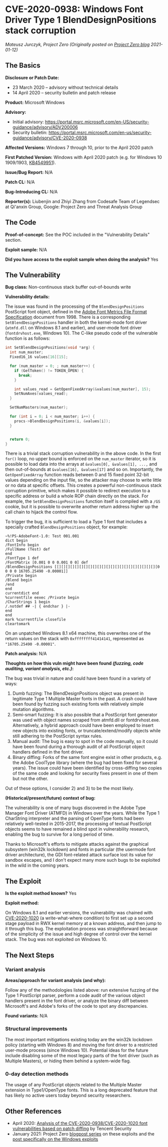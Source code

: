 # CVE-2020-0938: Windows Font Driver Type 1 BlendDesignPositions stack corruption
*Mateusz Jurczyk, Project Zero (Originally posted on [Project Zero blog](https://googleprojectzero.blogspot.com/p/rca.html) 2021-01-12)*

## The Basics

**Disclosure or Patch Date:**

* 23 March 2020 – advisory without technical details
* 14 April 2020 – security bulletin and patch release

**Product:** Microsoft Windows

**Advisory:**

* Initial advisory: https://portal.msrc.microsoft.com/en-US/security-guidance/advisory/ADV200006
* Security bulletin: https://portal.msrc.microsoft.com/en-us/security-guidance/advisory/CVE-2020-0938

**Affected Versions:** Windows 7 through 10, prior to the April 2020 patch

**First Patched Version:** Windows with April 2020 patch (e.g. for Windows 10 1909/1903, [KB4549951](https://support.microsoft.com/en-us/help/4549951/windows-10-update-kb4549951)).

**Issue/Bug Report:** N/A

**Patch CL:** N/A

**Bug-Introducing CL:** N/A

**Reporter(s):** Liubenjin and Zhiyi Zhang from Codesafe Team of Legendsec at Qi'anxin Group, Google: Project Zero and Threat Analysis Group

## The Code

**Proof-of-concept:** See the POC included in the "Vulnerability Details" section.

**Exploit sample:** N/A

**Did you have access to the exploit sample when doing the analysis?** Yes

## The Vulnerability

**Bug class:** Non-continuous stack buffer out-of-bounds write

**Vulnerability details:**

The issue was found in the processing of the `BlendDesignPositions` PostScript font object, defined in the [Adobe Font Metrics File Format Specification](https://www.adobe.com/content/dam/acom/en/devnet/font/pdfs/5004.AFM_Spec.pdf) document from 1998. There is a corresponding `SetBlendDesignPositions` handler in both the kernel-mode font driver (`atmfd.dll` on Windows 8.1 and earlier), and user-mode font driver (`fontdrvhost.exe`, Windows 10). The C-like pseudo code of the vulnerable function is as follows:

```c
int SetBlendDesignPositions(void *arg) {
  int num_master;
  Fixed16_16 values[16][15];

  for (num_master = 0; ; num_master++) {
    if (GetToken() != TOKEN_OPEN) {
      break;
    }

    int values_read = GetOpenFixedArray(&values[num_master], 15);
    SetNumAxes(values_read);
  }

  SetNumMasters(num_master);

  for (int i = 0; i < num_master; i++) {
    procs->BlendDesignPositions(i, &values[i]);
  }


  return 0;
}
```

There is a trivial stack corruption vulnerability in the above code. In the first `for()` loop, no upper bound is enforced on the `num_master` iterator, so it is possible to load data into the arrays at `&values[0], &values[1], ...,` and then out-of-bounds at `&values[16], &values[17]` and so on. Importantly, the `GetOpenFixedArray` function reads between 0 and 15 fixed point 32-bit values depending on the input file, so the attacker may choose to write little or no data at specific offsets. This creates a powerful non-continuous stack corruption primitive, which makes it possible to redirect execution to a specific address or build a whole ROP chain directly on the stack. For example, the `SetBlendDesignPositions` function itself is compiled with a `/GS` cookie, but it is possible to overwrite another return address higher up the call chain to hijack the control flow.

To trigger the bug, it is sufficient to load a Type 1 font that includes a specially crafted `BlendDesignPositions` object, for example:

```
~%!PS-AdobeFont-1.0: Test 001.001
dict begin
/FontInfo begin
/FullName (Test) def
end
/FontType 1 def
/FontMatrix [0.001 0 0 0.001 0 0] def
/BlendDesignPositions [[][][][][][][][][][][][][][][][][][][][][][][0 0 0 0 16705.25490 -0.00001]]
/Private begin
/Blend begin
/end
end
currentdict end
%currentfile eexec /Private begin
/CharStrings 1 begin
/.notdef ## -| { endchar } |-
end
end
mark %currentfile closefile
cleartomark
```

On an unpatched Windows 8.1 x64 machine, this overwrites one of the return values on the stack with `0xffffffff41414141`, represented as `"16705.25490 -0.00001"`.

**Patch analysis:** N/A

**Thoughts on how this vuln might have been found _(fuzzing, code auditing, variant analysis, etc.)_:**

The bug was trivial in nature and could have been found in a variety of ways:


1. Dumb fuzzing: The BlendDesignPositions object was present in legitimate Type 1 Multiple Master fonts in the past. A crash could have been found by fuzzing such existing fonts with relatively simple mutation algorithms.
2. Semi-smart fuzzing: It is also possible that a PostScript font generator was used with object names scraped from atmfd.dll or fontdrvhost.exe. Alternatively, a hybrid approach could have been employed to insert new objects into existing fonts, or truncate/extend/modify objects while still adhering to the PostScript syntax rules.
3. Manual audit: The bug is easy to spot in the code manually, so it could have been found during a thorough audit of all PostScript object handlers defined in the font driver.
4. Binary diffing: Forks of the same font engine exist in other products, e.g. the Adobe CoolType library (where the bug had been fixed for several years). The issue could have been identified by cross-diffing two copies of the same code and looking for security fixes present in one of them but not the other.

Out of these options, I consider 2) and 3) to be the most likely.

**(Historical/present/future) context of bug:** 

The vulnerability is one of many bugs discovered in the Adobe Type Manager Font Driver (ATMFD) in Windows over the years. While the Type 1 CharString interpreter and the parsing of OpenType fonts had been relatively well-tested in 2015-2017, the processing of textual PostScript objects seems to have remained a blind spot in vulnerability research, enabling the bug to survive for a long period of time.


Thanks to Microsoft's efforts to mitigate attacks against the graphical subsystem (win32k lockdown) and fonts in particular (the usermode font driver architecture), the GDI font-related attack surface lost its value for sandbox escapes, and I don't expect many more such bugs to be exploited in the wild in the coming years.

## The Exploit

**Is the exploit method known?** Yes

**Exploit method:**

On Windows 8.1 and earlier versions, the vulnerability was chained with [CVE-2020-1020](CVE-2020-1020.md) (a write-what-where condition) to first set up a second stage payload in RWX kernel memory at a known address, and then jump to it through this bug. The exploitation process was straightforward because of the simplicity of the issue and high degree of control over the kernel stack. The bug was not exploited on Windows 10.

## The Next Steps

### Variant analysis

**Areas/approach for variant analysis (and why):**

Follow any of the methodologies listed above: run extensive fuzzing of the Type 1 PostScript parser, perform a code audit of the various object handlers present in the font driver, or analyze the binary diff between Microsoft's and Adobe's forks of the code to spot any discrepancies.

**Found variants:** N/A

### Structural improvements

The most important mitigations existing today are the win32k lockdown policy (starting with Windows 8) and moving the font driver to a restricted user-mode process (since Windows 10). Potential ideas for the future include disabling some of the most legacy parts of the font driver (such as Multiple Masters), or hiding them behind a system-wide flag.

### 0-day detection methods

The usage of any PostScript objects related to the Multiple Master extension in Type1/OpenType fonts. This is a long deprecated feature that has likely no active users today beyond security researchers.

## Other References 

* April 2020: [Analysis of the CVE-2020-0938/CVE-2020-1020 font vulnerabilities based on patch diffing](https://mp.weixin.qq.com/s/RvTZWvcXiXsI7xB6L9RWIg) by Tencent Security
* January 2021: Project Zero [blogpost series](https://googleprojectzero.blogspot.com/2021/01/introducing-in-wild-series.html) on these exploits and the [post specifically on the Windows exploits](https://googleprojectzero.blogspot.com/2021/01/in-wild-series-windows-exploits.html)
